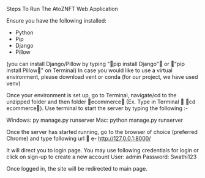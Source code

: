 Steps To Run The AtoZNFT Web Application

Ensure you have the following installed:
- Python
- Pip
- Django
- Pillow

(you can install Django/Pillow by typing "pip install Django" or "pip install Pillow" on Terminal)
In case you would like to use a virtual environment, please download vent or conda (for our project, we have used venv)

Once your environment is set up, go to Terminal, navigate/cd to the unzipped folder and then folder ecommerce  (Ex. Type in Terminal  cd ecommerce).
Use terminal to start the server by typing the following :-

Windows: py manage.py runserver
Mac: python manage.py runserver

Once the server has started running, go to the browser of choice (preferred Chrome) and type following url  e-
http://127.0.0.1:8000/

It will direct you to login page.
You may use following credentials for login or click on sign-up to create a new account
User: admin
Password: Swathi123

Once logged in, the site will be redirected to main page.
